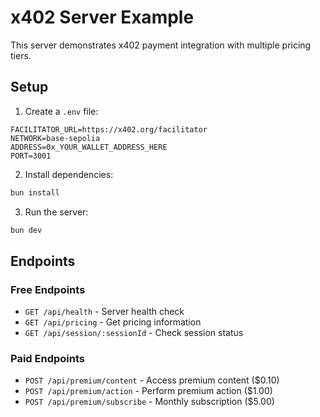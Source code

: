 # x402 Server Example

This server demonstrates x402 payment integration with multiple pricing tiers.

## Setup

1. Create a `.env` file:
```env
FACILITATOR_URL=https://x402.org/facilitator
NETWORK=base-sepolia
ADDRESS=0x_YOUR_WALLET_ADDRESS_HERE
PORT=3001
```

2. Install dependencies:
```bash
bun install
```

3. Run the server:
```bash
bun dev
```

## Endpoints

### Free Endpoints
- `GET /api/health` - Server health check
- `GET /api/pricing` - Get pricing information
- `GET /api/session/:sessionId` - Check session status

### Paid Endpoints
- `POST /api/premium/content` - Access premium content ($0.10)
- `POST /api/premium/action` - Perform premium action ($1.00)
- `POST /api/premium/subscribe` - Monthly subscription ($5.00) 
